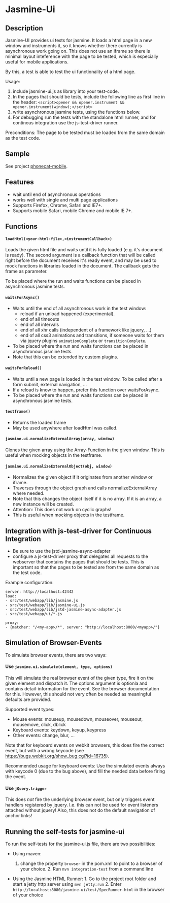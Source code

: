 Jasmine-Ui
=====================

Description
-------------

Jasmine-UI provides ui tests for jasmine. It loads a html page in a new window and instruments it,
so it knows whether there currently is asynchronous work going on. This does not use
an iframe so there is minimal layout inteference with the page to be tested, which
is especially useful for mobile applications.

By this, a test is able to test the ui functionality of a html page.

Usage:

1. include jasmine-ui.js as library into your test-code.
2. In the pages that should be tests, include the following line as first line in the header:
   `<script>opener && opener.instrument && opener.instrument(window);</script>`
2. write asynchronous jasmine tests, using the functions below.
3. For debugging run the tests with the standalone html runner,
   and for continous integration use the js-test-driver runner.

Preconditions:
The page to be tested must be loaded from the same domain as the test code.


Sample
------------
See project [phonecat-mobile](https://github.com/tigbro/phonecat-mobile).


Features
----------

* wait until end of asynchronous operations
* works well with single and multi page applications
* Supports Firefox, Chrome, Safari and IE7+.
* Supports mobile Safari, mobile Chrome and mobile IE 7+.

Functions
-----------

#### `loadHtml(<your-html-file>,<instrumentCallback>)`
Loads the given html file and waits until it is fully loaded (e.g. it's document is ready).
The second argument is a callback function that will be called right before the document receives it's ready
event, and may be used to mock functions in libraries loaded in the document. The callback gets
the frame as parameter.

To be placed where the run and waits functions can be placed in asynchronous jasmine tests.

#### `waitsForAsync()`
* Waits until the end of all asynchronous work in the test window:
    * reload if an unload happened (experimental).
    * end of all timeouts
    * end of all intervals
    * end of all xhr calls (independent of a framework like jquery, ...)
    * end of all css3 animations and transitions, if someone waits for them via jquery plugins
      `animationComplete` or `transitionComplete`.
* To be placed where the run and waits functions can be placed in asynchronous jasmine tests.
* Note that this can be extended by custom plugins.


#### `waitsForReload()`
* Waits until a new page is loaded in the test window. To be called after a form submit, external navigation, ...
* If a reload is know to happen, prefer this function over waitsForAsync.
* To be placed where the run and waits functions can be placed in asynchronous jasmine tests.


#### `testframe()`
* Returns the loaded frame
* May be used anywhere after loadHtml was called.


#### `jasmine.ui.normalizeExternalArray(array, window)`
Clones the given array using the Array-Function in the given window.
This is useful when mocking objects in the testframe.


#### `jasmine.ui.normalizeExternalObject(obj, window)`
* Normalizes the given object if it originates from another window or iframe.
* Traverses through the object graph and calls normalizeExternalArray where needed.
* Note that this changes the object itself if it is no array. If it is an array, a new instance will be created.
* Attention: This does not work on cyclic graphs!
* This is useful when mocking objects in the testframe.


Integration with js-test-driver for Continuous Integration
--------------
* Be sure to use the jstd-jasmine-async-adapter
* configure a js-test-driver proxy that delegates all requests to the webserver that contains
  the pages that should be tests. This is important so that the pages to be tested are
  from the same domain as the test code.

Example configuration:


    server: http://localhost:42442
    load:
    - src/test/webapp/lib/jasmine.js
    - src/test/webapp/lib/jasmine-ui.js
    - src/test/webapp/lib/jstd-jasmine-async-adapter.js
    - src/test/webapp/ui/*.js

    proxy:
    - {matcher: "/<my-app>/*", server: "http://localhost:8080/<myapp>/"}



Simulation of Browser-Events
-------

To simulate browser events, there are two ways:

#### Use `jasmine.ui.simulate(element, type, options)`
This will simulate the real browser event of the given type, fire it on the given element and dispatch it.
The options argument is optionla and contains detail-information for the event. See the browser documentation
for this. However, this should not very often be needed as meaningful defaults are provided.


Supported event types:

- Mouse events: mouseup, mousedown, mouseover, mouseout, mousemove, click, dblick
- Keyboard events: keydown, keyup, keypress
- Other events: change, blur, ...

Note that for keyboard events on webkit browsers, this does fire the correct event, but with a wrong keycode
(see https://bugs.webkit.org/show_bug.cgi?id=16735).

Recommended usage for keyboard events:
Use the simulated events always with keycode 0 (due to the bug above), and fill the needed data before
firing the event.

#### Use `jQuery.trigger`
This does _not_ fire the underlying browser event, but only triggers
event handlers registered by jquery. I.e. this can not be used for
event listeners attached without jquery! Also, this does not do the default navigation of anchor links!

Running the self-tests for jasmine-ui
--------------
To run the self-tests for the jasmine-ui.js file, there are two possibilities:

- Using maven:
     1. change the property `browser` in the pom.xml to point to a browser of your choice.
      2. Run `mvn integration-test` from a command line

- Using the Jasmine HTML Runner:
      1. Go to the project root folder and start a jetty http server using `mvn jetty:run`
      2. Enter `http://localhost:8080/jasmine-ui/test/SpecRunner.html` in the browser of your choice

